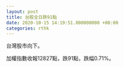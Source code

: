 ```yaml
---
layout: post
title: 台股全日跌91點
date: 2020-10-15 14:19:51.000000000 +08:00
categories: rthk
---
```


台灣股市向下。

加權指數收報12827點，跌91點，跌幅0.71%。
